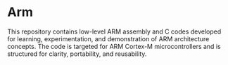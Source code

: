 # Arm
This repository contains low-level ARM assembly and C codes developed for learning, experimentation, and demonstration of ARM architecture concepts. The code is targeted for ARM Cortex-M microcontrollers and is structured for clarity, portability, and reusability.
